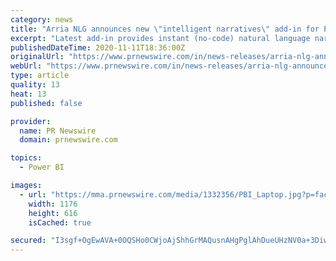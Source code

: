 ```yaml
---
category: news
title: "Arria NLG announces new \"intelligent narratives\" add-in for Power BI dashboards - now available on Microsoft AppSource"
excerpt: "Latest add-in provides instant (no-code) natural language narratives to quickly identify, understand, communicate and action key insights based on all of the dashboard's visuals and underlying data."
publishedDateTime: 2020-11-11T18:36:00Z
originalUrl: "https://www.prnewswire.com/in/news-releases/arria-nlg-announces-new-intelligent-narratives-add-in-for-power-bi-dashboards-now-available-on-microsoft-appsource-836038278.html"
webUrl: "https://www.prnewswire.com/in/news-releases/arria-nlg-announces-new-intelligent-narratives-add-in-for-power-bi-dashboards-now-available-on-microsoft-appsource-836038278.html"
type: article
quality: 13
heat: 13
published: false

provider:
  name: PR Newswire
  domain: prnewswire.com

topics:
  - Power BI

images:
  - url: "https://mma.prnewswire.com/media/1332356/PBI_Laptop.jpg?p=facebook"
    width: 1176
    height: 616
    isCached: true

secured: "I3sgf+OgEwAVA+0OQSHo0CWjoAjShhGrMAQusnAHgPglAhDueUHzNV0a+3Diw/r4OLJOsJnkSra2FSxgoIL/dy92y2b8pEeURDNQhxDP75Kjsymb2Q86rO77ot+7fh/+C6Wz/SubsJTrEvAbNOsJwOuDZIZ71htQYAORxCy4r7k8aLyjp6rwENjcT6MrRmx6in9hZaieB8pV22UPwFTX7vqXmOvigpb+PT5GJ+lRCdprB3FwBrrgaqfmWQWwaanUECicCytNf8onPyqCW4pthmNW4jFFDQ3akCrIwcTlkLHTs2MummShlTLara5Cuo/tBnKjyLbe5mS29BWo/bV9jEXPF0iY1bVtaipfWrxO7A4=;FHRPQvuTt+wfCuvQENeshA=="
---
```


